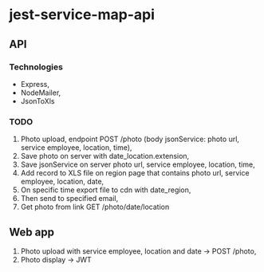 # jest-service-map-api

## API

### Technologies

- Express,
- NodeMailer,
- JsonToXls

### TODO

1. Photo upload, endpoint POST /photo (body jsonService: photo url, service employee, location, time),
2. Save photo on server with date_location.extension,
3. Save jsonService on server photo url, service employee, location, time,
4. Add record to XLS file on region page that contains photo url, service employee, location, date,
5. On specific time export file to cdn with date_region,
6. Then send to specified email,
7. Get photo from link GET /photo/date/location

## Web app

1. Photo upload with service employee, location and date -> POST /photo,
2. Photo display -> JWT
